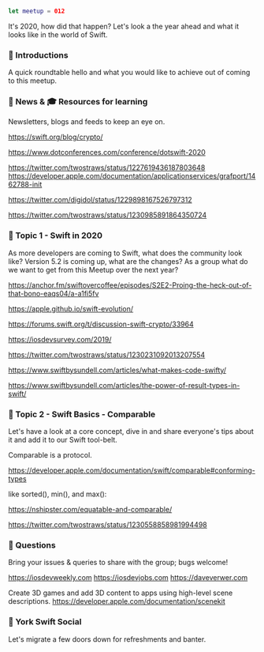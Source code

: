 
```swift

let meetup = 012

```

It's 2020, how did that happen? Let's look a the year ahead and what it looks like in the world of Swift.

### 🖖 Introductions

A quick roundtable hello and what you would like to achieve out of coming to this meetup.

### 📢 News & 🎓 Resources for learning

Newsletters, blogs and feeds to keep an eye on.

https://swift.org/blog/crypto/

https://www.dotconferences.com/conference/dotswift-2020

https://twitter.com/twostraws/status/1227619436187803648
https://developer.apple.com/documentation/applicationservices/grafport/1462788-init

https://twitter.com/digidol/status/1229898167526797312

https://twitter.com/twostraws/status/1230985891864350724



### 🚀 Topic 1 - Swift in 2020

As more developers are coming to Swift, what does the community look like? Version 5.2 is coming up, what are the changes? As a group what do we want to get from this Meetup over the next year?


https://anchor.fm/swiftovercoffee/episodes/S2E2-Proing-the-heck-out-of-that-bono-eaqs04/a-a1fi5fv

https://apple.github.io/swift-evolution/

https://forums.swift.org/t/discussion-swift-crypto/33964

https://iosdevsurvey.com/2019/

https://twitter.com/twostraws/status/1230231092013207554

https://www.swiftbysundell.com/articles/what-makes-code-swifty/

https://www.swiftbysundell.com/articles/the-power-of-result-types-in-swift/

### 🚀 Topic 2 - Swift Basics - Comparable

Let's have a look at a core concept, dive in and share everyone's tips about it and add it to our Swift tool-belt.

Comparable is a protocol.

https://developer.apple.com/documentation/swift/comparable#conforming-types

like sorted(), min(), and max():

https://nshipster.com/equatable-and-comparable/

https://twitter.com/twostraws/status/1230558858981994498


### 🙋 Questions

Bring your issues & queries to share with the group; bugs welcome!

https://iosdevweekly.com
https://iosdevjobs.com
https://daveverwer.com

Create 3D games and add 3D content to apps using high-level scene descriptions.
https://developer.apple.com/documentation/scenekit

### 🍻 York Swift Social

Let's migrate a few doors down for refreshments and banter.



